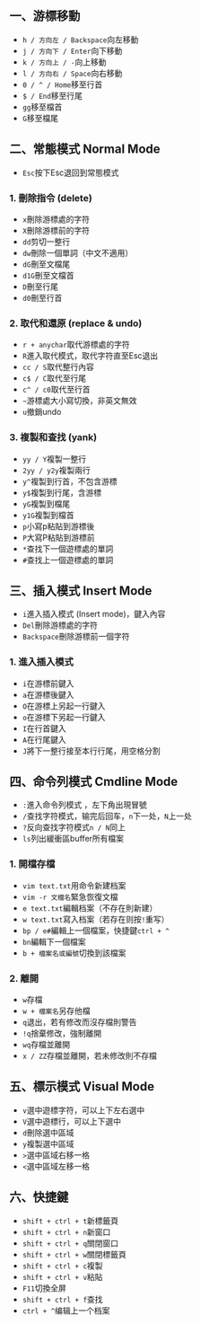 ## 一、游標移動
* `h / 方向左 / Backspace`向左移動
* `j / 方向下 / Enter`向下移動
* `k / 方向上 / -`向上移動
* `l / 方向右 / Space`向右移動
* `0 / ^ / Home`移至行首
* `$ / End`移至行尾
* `gg`移至檔首
* `G`移至檔尾

## 二、常態模式 Normal Mode

* `Esc`按下Esc退回到常態模式

### 1. 刪除指令 (delete)
* `x`刪除游標處的字符
* `X`刪除游標前的字符
* `dd`剪切一整行
* `dw`刪除一個單詞（中文不適用）
* `dG`刪至文檔尾
* `d1G`刪至文檔首
* `D`刪至行尾
* `d0`刪至行首

### 2. 取代和還原 (replace & undo)
* `r + anychar`取代游標處的字符
* `R`進入取代模式，取代字符直至Esc退出
* `cc / S`取代整行內容
* `c$ / C`取代至行尾
* `c^ / c0`取代至行首
* `~`游標處大小寫切換，非英文無效
* `u`撤銷undo

### 3. 複製和查找 (yank)
* `yy / Y`複製一整行
* `2yy / y2y`複製兩行
* `y^`複製到行首，不包含游標
* `y$`複製到行尾，含游標
* `yG`複製到檔尾
* `y1G`複製到檔首
* `p`小寫p粘貼到游標後
* `P`大寫P粘貼到游標前
* `*`查找下一個遊標處的單詞
* `#`查找上一個遊標處的單詞

## 三、插入模式 Insert Mode

* `i`進入插入模式 (Insert mode)，鍵入內容
* `Del`刪除游標處的字符
* `Backspace`刪除游標前一個字符

### 1. 進入插入模式
* `i`在游標前鍵入
* `a`在游標後鍵入
* `O`在游標上另起一行鍵入
* `o`在游標下另起一行鍵入
* `I`在行首鍵入
* `A`在行尾鍵入
* `J`將下一整行接至本行行尾，用空格分割

## 四、命令列模式 Cmdline Mode

* `:`進入命令列模式 ，左下角出現冒號
* `/`查找字符模式，输完后回车，`n`下一处，`N`上一处
* `?`反向查找字符模式`n / N`同上
* `ls`列出緩衝區buffer所有檔案

### 1. 開檔存檔
* `vim text.txt`用命令新建档案
* `vim -r 文檔名`緊急恢復文檔
* `e text.txt`編輯档案（不存在則新建）
* `w text.txt`寫入档案（若存在则按`!`重写）
* `bp / e#`編輯上一個檔案，快捷鍵`ctrl + ^`
* `bn`編輯下一個檔案
* `b + 檔案名或編號`切換到該檔案

### 2. 離開
* `w`存檔
* `w + 檔案名`另存他檔
* `q`退出，若有修改而沒存檔則警告
* `!q`捨棄修改，強制離開
* `wq`存檔並離開
* `x / ZZ`存檔並離開，若未修改則不存檔

## 五、標示模式 Visual Mode
* `v`選中遊標字符，可以上下左右選中
* `V`選中遊標行，可以上下選中
* `d`刪除選中區域
* `y`複製選中區域
* `>`選中區域右移一格
* `<`選中區域左移一格

## 六、快捷鍵

* `shift + ctrl + t`新標籤頁
* `shift + ctrl + n`新窗口
* `shift + ctrl + q`關閉窗口
* `shift + ctrl + w`關閉標籤頁
* `shift + ctrl + c`複製
* `shift + ctrl + v`粘貼
* `F11`切換全屏
* `shift + ctrl + f`查找
* `ctrl + ^`编辑上一个档案
